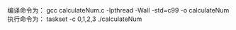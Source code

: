 编译命令为： gcc calculateNum.c -lpthread -Wall -std=c99 -o calculateNum
执行命令为： taskset -c 0,1,2,3 ./calculateNum